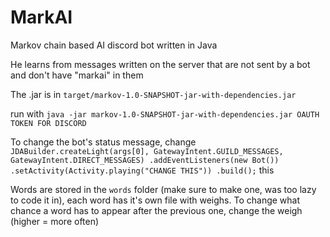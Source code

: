 # MarkAI
Markov chain based AI discord bot written in Java

He learns from messages written on the server that are not sent by a bot and don't have "markai" in them

The .jar is in `target/markov-1.0-SNAPSHOT-jar-with-dependencies.jar`

run with `java -jar markov-1.0-SNAPSHOT-jar-with-dependencies.jar OAUTH TOKEN FOR DISCORD`

To change the bot's status message, change `JDABuilder.createLight(args[0], GatewayIntent.GUILD_MESSAGES, GatewayIntent.DIRECT_MESSAGES)
                .addEventListeners(new Bot())
                .setActivity(Activity.playing("CHANGE THIS"))
                .build();` this

Words are stored in the `words` folder (make sure to make one, was too lazy to code it in), each word has it's own file with weighs. To change what chance a word has to appear after the previous one, change the weigh (higher = more often)

